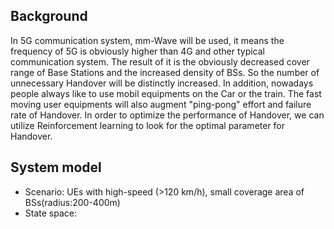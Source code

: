 ## Background
In 5G communication system, mm-Wave will be used, it means the frequency of 5G is obviously higher than 4G and other typical communication system. The result of it is the obviously decreased cover range of Base Stations and the increased density of BSs. So the number of unnecessary Handover will be distinctly increased. In addition, nowadays people always like to use mobil equipments on the Car or the train. The fast moving user equipments will also augment "ping-pong" effort and failure rate of Handover. In order to optimize the performance of Handover, we can utilize Reinforcement learning to look for the optimal parameter for Handover.
## System model
* Scenario: UEs with high-speed (>120 km/h), small coverage area of BSs(radius:200-400m)
* State space: 


